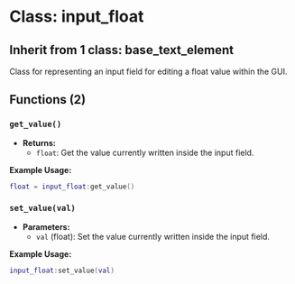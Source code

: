 # Class: input_float

## Inherit from 1 class: base_text_element

Class for representing an input field for editing a float value within the GUI.

## Functions (2)

### `get_value()`

- **Returns:**
  - `float`: Get the value currently written inside the input field.

**Example Usage:**

```lua
float = input_float:get_value()
```

### `set_value(val)`

- **Parameters:**
  - `val` (float): Set the value currently written inside the input field.

**Example Usage:**

```lua
input_float:set_value(val)
```
